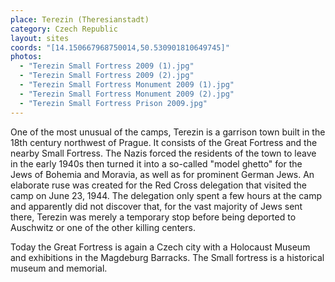 ```yaml
---
place: Terezin (Theresianstadt)
category: Czech Republic
layout: sites
coords: "[14.150667968750014,50.530901810649745]"
photos:
  - "Terezin Small Fortress 2009 (1).jpg"
  - "Terezin Small Fortress 2009 (2).jpg"
  - "Terezin Small Fortress Monument 2009 (1).jpg"
  - "Terezin Small Fortress Monument 2009 (2).jpg"
  - "Terezin Small Fortress Prison 2009.jpg"
---
```

One of the most unusual of the camps, Terezin is a garrison town built in the 18th century northwest of Prague. It consists of the Great Fortress and the nearby Small Fortress. The Nazis forced the residents of the town to leave in the early 1940s then turned it into a so-called "model ghetto" for the Jews of Bohemia and Moravia, as well as for prominent German Jews. An elaborate ruse was created for the Red Cross delegation that visited the camp on June 23, 1944. The delegation only spent a few hours at the camp and apparently did not discover that, for the vast majority of Jews sent there, Terezin was merely a temporary stop before being deported to Auschwitz or one of the other killing centers. 

Today the Great Fortress is again a Czech city with a Holocaust Museum and exhibitions in the Magdeburg Barracks. The Small fortress is a historical museum and memorial.